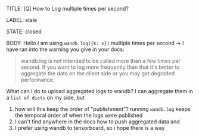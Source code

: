 TITLE:
[Q] How to Log multiple times per second?

LABEL:
stale

STATE:
closed

BODY:
Hello
I am using `wandb.log({k: v})` multiple times per second -> I have ran into the warning you give in your docs:
> wandb.log is not intended to be called more than a few times per second. If you want to log more frequently than that it's better to aggregate the data on the client side or you may get degraded performance.

What can I do to upload aggregated logs to wandb? I can aggregate them in a `list of dicts`  on my side, but 
1.  how will this keep the order of "publishment"? running `wandb.log` keeps the temporal order of when the logs were published 
2.  I can't find anywhere in the docs how to push aggregated data and 
3.  I prefer using wandb to tensorboard, so i hope there is a way


